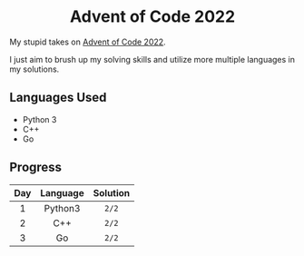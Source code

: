 <div align="center">

# Advent of Code 2022
</div>

My stupid takes on [Advent of Code 2022](https://adventofcode.com/2022).

I just aim to brush up my solving skills and utilize more multiple languages in my solutions.

## Languages Used
- Python 3
- C++
- Go

## Progress

|  Day  | Language | Solution |
| :---: | :------: | :------: |
|   1   | Python3  |  `2/2`   |
|   2   |   C++    |  `2/2`   |
|   3   |    Go    |  `2/2`   |

